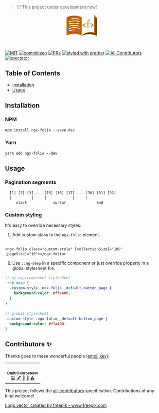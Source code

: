 > <span style="color: red">!!!</span> This project under development now!

<p align="center">
 <img width="20%" height="20%" src="./logo.svg">
</p>

<br />

[![MIT](https://img.shields.io/packagist/l/doctrine/orm.svg?style=flat-square)]()
[![commitizen](https://img.shields.io/badge/commitizen-friendly-brightgreen.svg?style=flat-square)]()
[![PRs](https://img.shields.io/badge/PRs-welcome-brightgreen.svg?style=flat-square)]()
[![styled with prettier](https://img.shields.io/badge/styled_with-prettier-ff69b4.svg?style=flat-square)](https://github.com/prettier/prettier)
[![All Contributors](https://img.shields.io/badge/all_contributors-1-orange.svg?style=flat-square)](#contributors-)
[![spectator](https://img.shields.io/badge/tested%20with-spectator-2196F3.svg?style=flat-square)]()

## Table of Contents

- [Installation](#installation)
- [Usage](#usage)

## Installation

### NPM

`npm install ngx-folio --save-dev`

### Yarn

`yarn add ngx-folio --dev`

## Usage

### Pagination segments

```
  [1] [2] [3] ... [15] [16] [17] ... [30] [31] [32]
  |         |     |            |     |            |
     start            cursor              end
```

### Custom styling

It's easy to override necessary styles:

1. Add custom class to the `ngx-folio` element.

```angular2html

<ngx-folio class="custom-style" [collectionSize]="100" [pageSize]="10"></ngx-folio>
```

2. Use `::ng-deep` in a specific component or just override property in a global stylesheet file.

```scss
// my-cmp.component stylesheet
::ng-deep {
  .custom-style .ngx-folio__default-button_page {
    background-color: #ffa400;
  }
}

// global stylesheet
.custom-style .ngx-folio__default-button_page {
  background-color: #ffa400;
}
```

## Contributors ✨

Thanks goes to these wonderful people ([emoji key](https://allcontributors.org/docs/en/emoji-key)):

<!-- ALL-CONTRIBUTORS-LIST:START - Do not remove or modify this section -->
<!-- prettier-ignore-start -->
<!-- markdownlint-disable -->
<table>
  <tr>
    <td align="center"><a href="https://github.com/FFKL"><img src="https://avatars.githubusercontent.com/u/11336491?v=4?s=100" width="100px;" alt=""/><br /><sub><b>Dmitrii Korostelev</b></sub></a><br /><a href="https://github.com/FFKL/ngx-folio/commits?author=FFKL" title="Code">💻</a> <a href="#content-FFKL" title="Content">🖋</a> <a href="https://github.com/FFKL/ngx-folio/commits?author=FFKL" title="Documentation">📖</a> <a href="#maintenance-FFKL" title="Maintenance">🚧</a> <a href="https://github.com/FFKL/ngx-folio/commits?author=FFKL" title="Tests">⚠️</a></td>
  </tr>
</table>

<!-- markdownlint-restore -->
<!-- prettier-ignore-end -->

<!-- ALL-CONTRIBUTORS-LIST:END -->

This project follows the [all-contributors](https://github.com/all-contributors/all-contributors) specification.
Contributions of any kind welcome!

<div><a href="https://www.freepik.com/vectors/logo">Logo vector created by freepik - www.freepik.com</a></div>
